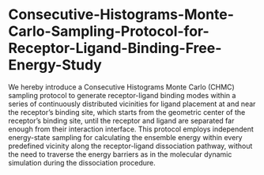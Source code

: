 # Consecutive-Histograms-Monte-Carlo-Sampling-Protocol-for-Receptor-Ligand-Binding-Free-Energy-Study
We hereby introduce a Consecutive Histograms Monte Carlo (CHMC) sampling protocol to generate receptor-ligand binding modes within a series of continuously distributed vicinities for ligand placement at and near the receptor’s binding site, which starts from the geometric center of the receptor’s binding site, until the receptor and ligand are separated far enough from their interaction interface. This protocol employs independent energy-state sampling for calculating the ensemble energy within every predefined vicinity along the receptor-ligand dissociation pathway, without the need to traverse the energy barriers as in the molecular dynamic simulation during the dissociation procedure. 

